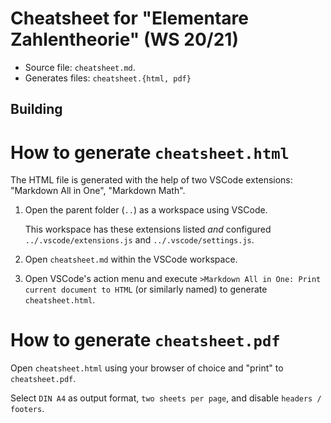 # Cheatsheet for "Elementare Zahlentheorie" (WS 20/21)

- Source file: `cheatsheet.md`.
- Generates files: `cheatsheet.{html, pdf}`

## Building

# How to generate `cheatsheet.html`

The HTML file is generated with the help of two VSCode extensions: "Markdown All in One", "Markdown Math".

1. Open the parent folder (`..`) as a workspace using VSCode.
   
   This workspace has these extensions listed *and* configured `../.vscode/extensions.js` and `../.vscode/settings.js`.
2. Open `cheatsheet.md` within the VSCode workspace.
3. Open VSCode's action menu and execute `>Markdown All in One: Print current document to HTML` (or similarly named) to generate `cheatsheet.html`.

# How to generate `cheatsheet.pdf`

Open `cheatsheet.html` using your browser of choice and "print" to `cheatsheet.pdf`.

Select `DIN A4` as output format, `two sheets per page`, and disable `headers / footers`.